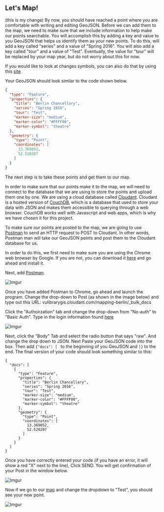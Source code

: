 ## Let's Map!
(this is my change)
By now, you should have reached a point where you are comfortable with writing and editing GeoJSON.  Before we can add them to the map, we need to make sure that we include information to help make our points searchable.  You will accomplish this by adding a key and value to you GeoJSON that helps us identify them as your new points.  To do this, will add a key called "series" and a value of "Spring 2016".  You will also add a key called "tour" and a value of "Test".  Eventually, the value for "tour" will be replaced by your map year, but do not worry about this for now.  

If you would like to look at changes symbols, you can also do that by using this [site](https://www.mapbox.com/maki/)

Your GeoJSON should look similar to the code shown below.

```json
{
  "type": "Feature",
  "properties": {
    "title": "Berlin Chancellary",
    "series": "Spring 2016",
    "tour": "Test",
    "marker-size": "medium",
    "marker-color": "#FFFF00",
    "marker-symbol": "theatre"
  },
  "geometry": {
    "type": "Point",
    "coordinates": [
      13.369052,
      52.520207
    ]
  }
}
```
The next step is to take these points and get them to our map.

In order to make sure that our points make it to the map, we will need to connect to the database that we are using to store the points and upload them one by one.  We are using a cloud database called [Cloudant](https://cloudant.com/).  Cloudant is a hosted version of [CouchDB](http://couchdb.apache.org/), which is a database that used to store your data with JSON and makes them accessible to querying through a web browser.  CouchDB works well with Javascript and web apps, which is why we have chosen it for this project.

To make sure our points are posted to the map, we are going to use [Postman](https://www.getpostman.com/) to send an HTTP request to POST to Cloudant.  In other words, Postman man will take our GeoJSON points and post them to the Cloudant database for us.

In order to do this, we first need to make sure you are using the Chrome web browser by Google.  If you are not, you can download it [here](https://www.google.com/chrome/browser/desktop/) and go ahead and install it.

Next, add [Postman](https://chrome.google.com/webstore/detail/postman/fhbjgbiflinjbdggehcddcbncdddomop?hl=en).

![Imgur](http://i.imgur.com/ci2WODU.png)

Once you have added Postman to Chrome, go ahead and launch the program.  Change the drop-down to Post (as shown in the image below) and type out this URL: vulibrarygis.cloudant.com/mapping-berlin/_bulk_docs

Click the "Authoirzation" tab and change the drop-down from "No-auth" to "Basic Auth".  Type in the login information found [here](https://gist.github.com/CliffordAnderson/b816459034a0590d5d68/revisions)

![Imgur](http://i.imgur.com/0ece0Ha.jpg)

Next, click the "Body" Tab and select the radio button that says "raw".  And change the drop down to JSON.  Next Paste your GeoJSON code into the box.  Then add ```{"docs": [ ``` to the beginning of you GeoJSON and ```]}``` to the end.  The final version of your code should look something similar to this:
```
{
  "docs": [
    {
      "type": "Feature",
      "properties": {
        "title": "Berlin Chancellary",
        "series": "Spring 2016",
        "tour": "Test",
        "marker-size": "medium",
        "marker-color": "#FFFF00",
        "marker-symbol": "theatre"
      },
      "geometry": {
        "type": "Point",
        "coordinates": [
          13.369052,
          52.520207
        ]
      }
    }
  ]
}
```
Once you have correctly entered your code (if you have an error, it will show a red "X" next to the line),  Click SEND.  You will get confirmation of your Post in the window below.

![Imgur](http://i.imgur.com/hL1mzMG.jpg)

Now if we go to our [map](http://heardlibrary.github.io/mapping-berlin/) and change the dropdown to "Test", you should see your new point.

![Imgur](http://i.imgur.com/NuHl9LK.jpg)
